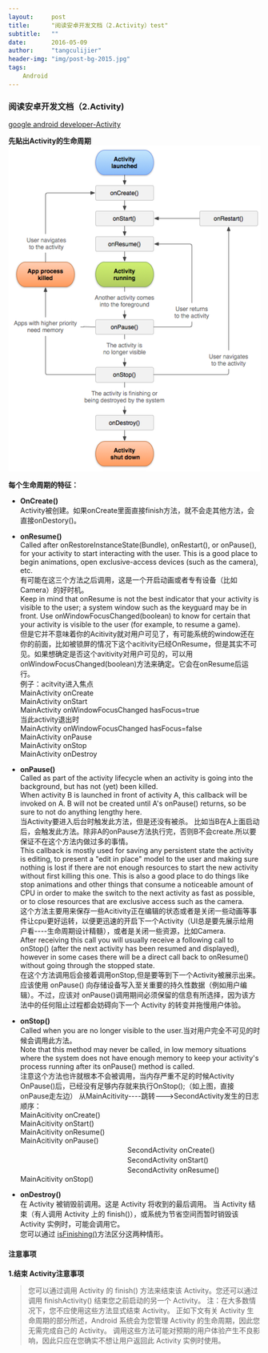 ```yaml
---
layout:     post
title:      "阅读安卓开发文档（2.Activity）test"
subtitle:   ""
date:       2016-05-09 
author:     "tangculijier"
header-img: "img/post-bg-2015.jpg"
tags:
    Android
---
```


### 阅读安卓开发文档（2.Activity)
[google android developer-Activity](http://developer.android.com/intl/zh-cn/guide/components/activities.html)


**先贴出Activity的生命周期**
![java-javascript](/img/in-post/android/activity_lifecycle.png)

**每个生命周期的特征：** 
 
- **OnCreate()**    
Activity被创建。如果onCreate里面直接finish方法，就不会走其他方法，会直接onDestory()。
- **onResume()**  
Called after onRestoreInstanceState(Bundle), onRestart(), or onPause(), for your activity to start interacting with the user. This is a good place to begin animations, open exclusive-access devices (such as the camera), etc.  
有可能在这三个方法之后调用，这是一个开启动画或者专有设备（比如Camera）的好时机。     
  Keep in mind that onResume is not the best indicator that your activity is visible to the user; a system window such as the keyguard may be in front. Use onWindowFocusChanged(boolean) to know for certain that your activity is visible to the user (for example, to resume a game).  
但是它并不意味着你的Acitivity就对用户可见了，有可能系统的window还在你的前面，比如被锁屏的情况下这个acitivity已经OnResume，但是其实不可见。如果想确定是否这个avitivity对用户可见的，可以用onWindowFocusChanged(boolean)方法来确定。它会在onResume后运行。  
例子：acitvity进入焦点  
MainActivity onCreate  
MainActivity onStart  
MainActivity onWindowFocusChanged  hasFocus=true  
当此activity退出时  
MainActivity onWindowFocusChanged  hasFocus=false  
MainActivity onPause  
MainActivity onStop  
MainActivity onDestroy  
  
- **onPause()**  
Called as part of the activity lifecycle when an activity is going into the background, but has not (yet) been killed.   
When activity B is launched in front of activity A, this callback will be invoked on A. B will not be created until A's onPause() returns, so be sure to not do anything lengthy here.  
当Activity要进入后台时触发此方法，但是还没有被杀。
比如当B在A上面启动后，会触发此方法。除非A的onPause方法执行完，否则B不会create.所以要保证不在这个方法内做过多的事情。  
This callback is mostly used for saving any persistent state the activity is editing, to present a "edit in place" model to the user and making sure nothing is lost if there are not enough resources to start the new activity without first killing this one. This is also a good place to do things like stop animations and other things that consume a noticeable amount of CPU in order to make the switch to the next activity as fast as possible, or to close resources that are exclusive access such as the camera.  
这个方法主要用来保存一些Acitivity正在编辑的状态或者是关闭一些动画等事件让cpu更好运转，以便更迅速的开启下一个Activity（UI总是要先展示给用户看----生命周期设计精髓），或者是关闭一些资源，比如Camera.  
After receiving this call you will usually receive a following call to onStop() (after the next activity has been resumed and displayed), however in some cases there will be a direct call back to onResume() without going through the stopped state.  
在这个方法调用后会接着调用onStop,但是要等到下一个Activity被展示出来。
应该使用 onPause() 向存储设备写入至关重要的持久性数据（例如用户编辑）。不过，应该对 onPause()调用期间必须保留的信息有所选择，因为该方法中的任何阻止过程都会妨碍向下一个 Activity 的转变并拖慢用户体验。

- **onStop()**  
Called when you are no longer visible to the user.当对用户完全不可见的时候会调用此方法。  
Note that this method may never be called, in low memory situations where the system does not have enough memory to keep your activity's process running after its onPause() method is called.  
注意这个方法也许就根本不会被调用，当内存严重不足的时候Activity OnPause()后，已经没有足够内存就来执行OnStop();（如上图，直接onPause走左边） 
从MainAcitivity----跳转--->SecondActivity发生的日志顺序：  
MainAcitivity onCreate()  
MainAcitivity onStart()  
MainAcitivity onResume()  
MainAcitivity onPause()  
　　　　　　　　　　　　　　　  SecondActivity onCreate()  
　　　　　　　　　　　　　　　  SecondActivity onStart()  
　　　　　　　　　　　　　　　  SecondActivity onResume()  
MainAcitivity onStop() 

- **onDestroy()**  
在 Activity 被销毁前调用。这是 Activity 将收到的最后调用。 当 Activity 结束（有人调用 Activity 上的 finish()），或系统为节省空间而暂时销毁该 Activity 实例时，可能会调用它。  
您可以通过 [isFinishing()](http://developer.android.com/intl/zh-cn/reference/android/app/Activity.html#isFinishing())方法区分这两种情形。
 

#### 注意事项

**1.结束 Activity注意事项**    

>您可以通过调用 Activity 的 finish() 方法来结束该 Activity。您还可以通过调用 finishActivity() 结束您之前启动的另一个 Activity。
注：在大多数情况下，您不应使用这些方法显式结束 Activity。 正如下文有关 Activity 生命周期的部分所述，Android 系统会为您管理 Activity 的生命周期，因此您无需完成自己的 Activity。 调用这些方法可能对预期的用户体验产生不良影响，因此只应在您确实不想让用户返回此 Activity 实例时使用。





